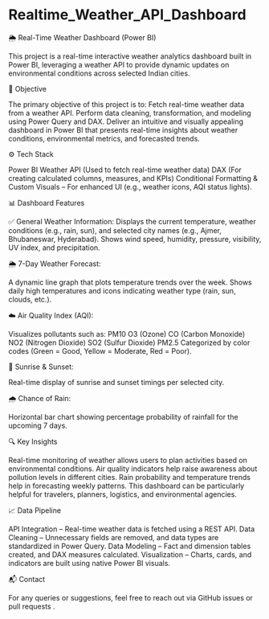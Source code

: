 # Realtime_Weather_API_Dashboard
🌦️ Real-Time Weather Dashboard (Power BI)

This project is a real-time interactive weather analytics dashboard built in Power BI, leveraging a weather API to provide dynamic updates on environmental conditions across selected Indian cities.

📌 Objective

The primary objective of this project is to:
Fetch real-time weather data from a weather API.
Perform data cleaning, transformation, and modeling using Power Query and DAX.
Deliver an intuitive and visually appealing dashboard in Power BI that presents real-time insights about weather conditions, environmental metrics, and forecasted trends.

⚙️ Tech Stack

Power BI
Weather API (Used to fetch real-time weather data)
DAX (For creating calculated columns, measures, and KPIs)
Conditional Formatting & Custom Visuals – For enhanced UI (e.g., weather icons, AQI status lights).

📊 Dashboard Features

✅ General Weather Information:
Displays the current temperature, weather conditions (e.g., rain, sun), and selected city names (e.g., Ajmer, Bhubaneswar, Hyderabad).
Shows wind speed, humidity, pressure, visibility, UV index, and precipitation.

🌦️ 7-Day Weather Forecast:

A dynamic line graph that plots temperature trends over the week.
Shows daily high temperatures and icons indicating weather type (rain, sun, clouds, etc.).

☁️ Air Quality Index (AQI):

Visualizes pollutants such as:
PM10
O3 (Ozone)
CO (Carbon Monoxide)
NO2 (Nitrogen Dioxide)
SO2 (Sulfur Dioxide)
PM2.5
Categorized by color codes (Green = Good, Yellow = Moderate, Red = Poor).

🌄 Sunrise & Sunset:

Real-time display of sunrise and sunset timings per selected city.

🌧️ Chance of Rain:

Horizontal bar chart showing percentage probability of rainfall for the upcoming 7 days.

🔍 Key Insights

Real-time monitoring of weather allows users to plan activities based on environmental conditions.
Air quality indicators help raise awareness about pollution levels in different cities.
Rain probability and temperature trends help in forecasting weekly patterns.
This dashboard can be particularly helpful for travelers, planners, logistics, and environmental agencies.

📈 Data Pipeline

API Integration – Real-time weather data is fetched using a REST API.
Data Cleaning – Unnecessary fields are removed, and data types are standardized in Power Query.
Data Modeling – Fact and dimension tables created, and DAX measures calculated.
Visualization – Charts, cards, and indicators are built using native Power BI visuals.

📬 Contact

For any queries or suggestions, feel free to reach out via GitHub issues or pull requests .


